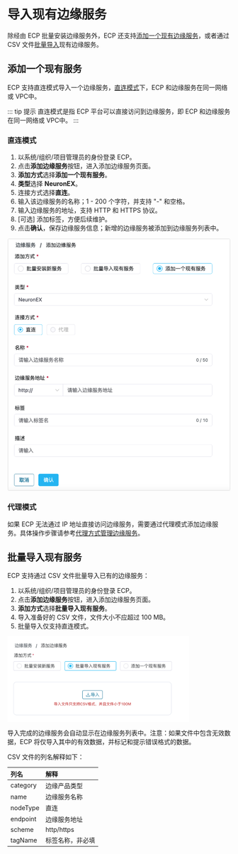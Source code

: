 # 导入现有边缘服务

除经由 ECP 批量安装边缘服务外，ECP 还支持[添加一个现有边缘服务](#添加一个现有服务)，或者通过 CSV 文件[批量导入](#批量导入现有服务)现有边缘服务。

## 添加一个现有服务

ECP 支持直连模式导入一个边缘服务，[直连模式](#直连模式)下，ECP 和边缘服务在同一网络或 VPC中。

::: tip 提示
直连模式是指 ECP 平台可以直接访问到边缘服务，即 ECP 和边缘服务在同一网络或 VPC中。
:::

### 直连模式

1. 以系统/组织/项目管理员的身份登录 ECP。
2. 点击**添加边缘服务**按钮，进入添加边缘服务页面。
3. **添加方式**选择**添加一个现有服务**。
4. **类型**选择 **NeuronEX**。
5. 连接方式选择**直连**。
6. 输入该边缘服务的名称；1 - 200 个字符，并支持 "-" 和空格。
7. 输入边缘服务的地址，支持 HTTP 和 HTTPS 协议。
8. [可选] 添加标签，方便后续维护。
9. 点击**确认**，保存边缘服务信息；新增的边缘服务被添加到边缘服务列表中。

<img src="./_assets/edge-service-add.png" style="zoom:60%;" align="middle">

 

### 代理模式

如果 ECP 无法通过 IP 地址直接访问边缘服务，需要通过代理模式添加边缘服务。具体操作步骤请参考[代理方式管理边缘服务](edge_agent_management)。

## 批量导入现有服务

ECP 支持通过 CSV 文件批量导入已有的边缘服务：

1. 以系统/组织/项目管理员的身份登录 ECP。
2. 点击**添加边缘服务**按钮，进入添加边缘服务页面。
3. **添加方式**选择**批量导入现有服务**。
4. 导入准备好的 CSV 文件，文件大小不应超过 100 MB。
5. 批量导入仅支持直连模式。

<img src="./_assets/edge-batch-import.png" style="zoom:40%;" align="middle">

导入完成的边缘服务会自动显示在边缘服务列表中。注意：如果文件中包含无效数据，ECP 将仅导入其中的有效数据，并标记和提示错误格式的数据。

CSV 文件的列名解释如下：

| 列名 | 解释 |
| :------| :---------------|
|category|边缘产品类型|
|name|边缘服务名称|
|nodeType|直连|
|endpoint|边缘服务地址|
|scheme|http/https|
|tagName|标签名称，非必填|


